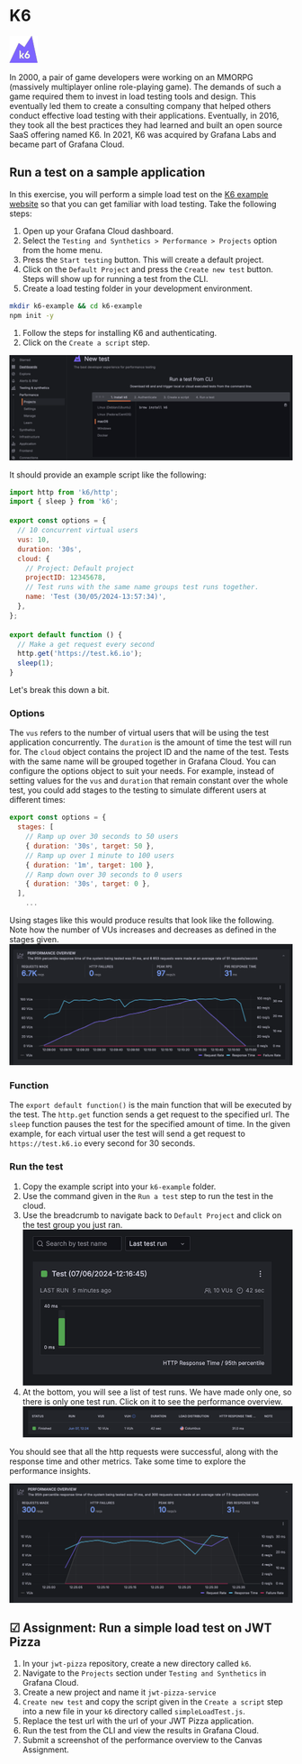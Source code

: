# K6

![K6 logo](k6Logo.png)

In 2000, a pair of game developers were working on an MMORPG (massively multiplayer online role-playing game). The demands of such a game required them to invest in load testing tools and design. This eventually led them to create a consulting company that helped others conduct effective load testing with their applications.
Eventually, in 2016, they took all the best practices they had learned and built an open source SaaS offering named K6. In 2021, K6 was acquired by Grafana Labs and became part of Grafana Cloud.

## Run a test on a sample application

In this exercise, you will perform a simple load test on the [K6 example website](https://test.k6.io) so that you can get familiar with load testing. Take the following steps:

1. Open up your Grafana Cloud dashboard.
1. Select the `Testing and Synthetics > Performance > Projects` option from the home menu.
1. Press the `Start testing` button. This will create a default project.
1. Click on the `Default Project` and press the `Create new test` button. Steps will show up for running a test from the CLI.
1. Create a load testing folder in your development environment.

```sh
mkdir k6-example && cd k6-example
npm init -y
```

1. Follow the steps for installing K6 and authenticating.
1. Click on the `Create a script` step.

![testCliSteps](./testCliSteps.png)

It should provide an example script like the following:

```javascript
import http from 'k6/http';
import { sleep } from 'k6';

export const options = {
  // 10 concurrent virtual users
  vus: 10,
  duration: '30s',
  cloud: {
    // Project: Default project
    projectID: 12345678,
    // Test runs with the same name groups test runs together.
    name: 'Test (30/05/2024-13:57:34)',
  },
};

export default function () {
  // Make a get request every second
  http.get('https://test.k6.io');
  sleep(1);
}
```

Let's break this down a bit.

### Options

The `vus` refers to the number of virtual users that will be using the test application concurrently. The `duration` is the amount of time the test will run for. The `cloud` object contains the project ID and the name of the test. Tests with the same name will be grouped together in Grafana Cloud. You can configure the options object to suit your needs. For example, instead of setting values for the `vus` and `duration` that remain constant over the whole test, you could add stages to the testing to simulate different users at different times:

```javascript
export const options = {
  stages: [
    // Ramp up over 30 seconds to 50 users
    { duration: '30s', target: 50 },
    // Ramp up over 1 minute to 100 users
    { duration: '1m', target: 100 },
    // Ramp down over 30 seconds to 0 users
    { duration: '30s', target: 0 },
  ],
    ...
```

Using stages like this would produce results that look like the following. Note how the number of VUs increases and decreases as defined in the stages given.
![stagesResults](stagesTest.png)

### Function

The `export default function()` is the main function that will be executed by the test.
The `http.get` function sends a get request to the specified url. The `sleep` function pauses the test for the specified amount of time.
In the given example, for each virtual user the test will send a get request to `https://test.k6.io` every second for 30 seconds.

### Run the test

1. Copy the example script into your `k6-example` folder.
1. Use the command given in the `Run a test` step to run the test in the cloud.
1. Use the breadcrumb to navigate back to `Default Project` and click on the test group you just ran.
   ![testGroup](testGroup.png)
1. At the bottom, you will see a list of test runs. We have made only one, so there is only one test run. Click on it to see the performance overview.
   ![testRuns](testRuns.png)

You should see that all the http requests were successful, along with the response time and other metrics. Take some time to explore the performance insights.

![performanceOverview](samplePerformanceOverview.png)

## ☑ Assignment: Run a simple load test on JWT Pizza

1. In your `jwt-pizza` repository, create a new directory called `k6`.
1. Navigate to the `Projects` section under `Testing and Synthetics` in Grafana Cloud.
1. Create a new project and name it `jwt-pizza-service`
1. `Create new test` and copy the script given in the `Create a script` step into a new file in your `k6` directory called `simpleLoadTest.js`.
1. Replace the test url with the url of your JWT Pizza application.
1. Run the test from the CLI and view the results in Grafana Cloud.
1. Submit a screenshot of the performance overview to the Canvas Assignment.
